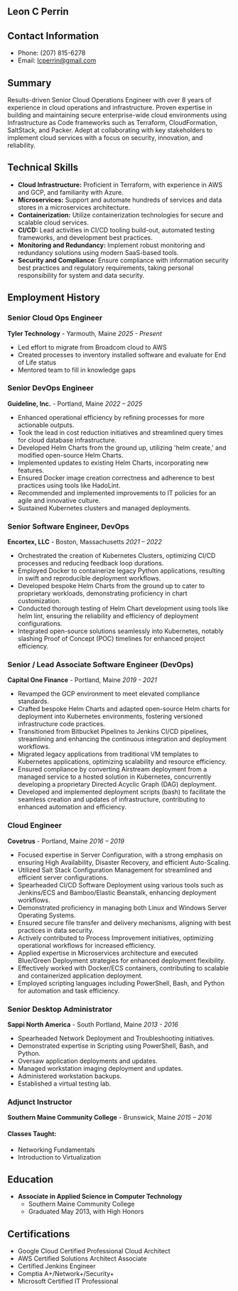 ## Leon C Perrin
## Contact Information
- Phone: (207) 815-6278
- Email: lcperrin@gmail.com

## Summary
Results-driven Senior Cloud Operations Engineer with over 8 years of experience in cloud operations and infrastructure. Proven expertise in building and maintaining secure enterprise-wide cloud environments using Infrastructure as Code frameworks such as Terraform, CloudFormation, SaltStack, and Packer. Adept at collaborating with key stakeholders to implement cloud services with a focus on security, innovation, and reliability.

## Technical Skills
- **Cloud Infrastructure:** Proficient in Terraform, with experience in AWS and GCP, and familiarity with Azure.
- **Microservices:** Support and automate hundreds of services and data stores in a microservices architecture.
- **Containerization:** Utilize containerization technologies for secure and scalable cloud services.
- **CI/CD:** Lead activities in CI/CD tooling build-out, automated testing frameworks, and development best practices.
- **Monitoring and Redundancy:** Implement robust monitoring and redundancy solutions using modern SaaS-based tools.
- **Security and Compliance:** Ensure compliance with information security best practices and regulatory requirements, taking personal responsibility for system and data security.

## Employment History
### Senior Cloud Ops Engineer
**Tyler Technology** - Yarmouth, Maine
*2025 - Present*
- Led effort to migrate from Broadcom cloud to AWS
- Created processes to inventory installed software and evaluate for End of Life status
- Mentored team to fill in knowledge gaps 

### Senior DevOps Engineer
**Guideline, Inc.** - Portland, Maine
*2022 – 2025*
- Enhanced operational efficiency by refining processes for more actionable outputs.
- Took the lead in cost reduction initiatives and streamlined query times for cloud database infrastructure.
- Developed Helm Charts from the ground up, utilizing 'helm create,' and modified open-source Helm Charts.
- Implemented updates to existing Helm Charts, incorporating new features.
- Ensured Docker image creation correctness and adherence to best practices using tools like HadoLint.
- Recommended and implemented improvements to IT policies for an agile and innovative culture.
- Sustained Kubernetes clusters and managed deployments.

### Senior Software Engineer, DevOps
**Encortex, LLC** - Boston, Massachusetts
*2021 – 2022*
- Orchestrated the creation of Kubernetes Clusters, optimizing CI/CD processes and reducing feedback loop durations.
- Employed Docker to containerize legacy Python applications, resulting in swift and reproducible deployment workflows.
- Developed bespoke Helm Charts from the ground up to cater to proprietary workloads, demonstrating proficiency in chart customization.
- Conducted thorough testing of Helm Chart development using tools like helm lint, ensuring the reliability and efficiency of deployment configurations.
- Integrated open-source solutions seamlessly into Kubernetes, notably slashing Proof of Concept (POC) timelines for enhanced project efficiency.

### Senior / Lead Associate Software Engineer (DevOps)
**Capital One Finance** - Portland, Maine
*2019 - 2021*
- Revamped the GCP environment to meet elevated compliance standards.
- Crafted bespoke Helm Charts and adapted open-source Helm charts for deployment into Kubernetes environments, fostering versioned infrastructure code practices.
- Transitioned from Bitbucket Pipelines to Jenkins CI/CD pipelines, streamlining and enhancing the continuous integration and deployment workflows.
- Migrated legacy applications from traditional VM templates to Kubernetes applications, optimizing scalability and resource efficiency.
- Ensured compliance by converting Airstream deployment from a managed service to a hosted solution in Kubernetes, concurrently developing a proprietary Directed Acyclic Graph (DAG) deployment.
- Developed and implemented deployment scripts (bash) to facilitate the seamless creation and updates of infrastructure, contributing to enhanced automation and efficiency.

### Cloud Engineer
**Covetrus** - Portland, Maine
*2016 – 2019*
- Focused expertise in Server Configuration, with a strong emphasis on ensuring High Availability, Disaster Recovery, and efficient Auto-Scaling.
- Utilized Salt Stack Configuration Management for streamlined and efficient server configurations.
- Spearheaded CI/CD Software Deployment using various tools such as Jenkins/ECS and Bamboo/Elastic Beanstalk, enhancing deployment workflows.
- Demonstrated proficiency in managing both Linux and Windows Server Operating Systems.
- Ensured secure file transfer and delivery mechanisms, aligning with best practices in data security.
- Actively contributed to Process Improvement initiatives, optimizing operational workflows for increased efficiency.
- Applied expertise in Microservices architecture and executed Blue/Green Deployment strategies for enhanced deployment flexibility.
- Effectively worked with Docker/ECS containers, contributing to scalable and containerized application deployment.
- Employed scripting languages including PowerShell, Bash, and Python for automation and task efficiency.

### Senior Desktop Administrator
**Sappi North America** - South Portland, Maine
*2013 - 2016*
- Spearheaded Network Deployment and Troubleshooting initiatives.
- Demonstrated expertise in Scripting using PowerShell, Bash, and Python.
- Oversaw application deployments and updates.
- Managed workstation imaging deployment and updates.
- Administered workstation backups.
- Established a virtual testing lab.

### Adjunct Instructor
**Southern Maine Community College** - Brunswick, Maine
*2015 – 2016*
#### Classes Taught:
- Networking Fundamentals
- Introduction to Virtualization

## Education
- **Associate in Applied Science in Computer Technology**
  - Southern Maine Community College
  - Graduated May 2013, with High Honors

## Certifications
- Google Cloud Certified Professional Cloud Architect
- AWS Certified Solutions Architect Associate
- Certified Jenkins Engineer
- Comptia A+/Network+/Security+
- Microsoft Certified IT Professional
